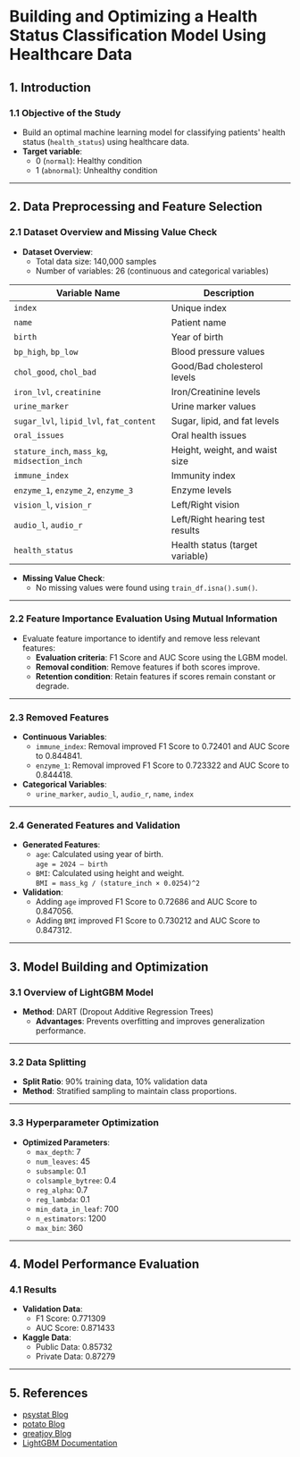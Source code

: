 # Building and Optimizing a Health Status Classification Model Using Healthcare Data

## 1. Introduction

### 1.1 Objective of the Study
- Build an optimal machine learning model for classifying patients' health status (`health_status`) using healthcare data.
- **Target variable**:
  - 0 (`normal`): Healthy condition
  - 1 (`abnormal`): Unhealthy condition

---

## 2. Data Preprocessing and Feature Selection

### 2.1 Dataset Overview and Missing Value Check
- **Dataset Overview**:
  - Total data size: 140,000 samples
  - Number of variables: 26 (continuous and categorical variables)

| Variable Name      | Description                   |
|--------------------|-------------------------------|
| `index`           | Unique index                  |
| `name`            | Patient name                  |
| `birth`           | Year of birth                 |
| `bp_high`, `bp_low` | Blood pressure values         |
| `chol_good`, `chol_bad` | Good/Bad cholesterol levels |
| `iron_lvl`, `creatinine` | Iron/Creatinine levels      |
| `urine_marker`    | Urine marker values           |
| `sugar_lvl`, `lipid_lvl`, `fat_content` | Sugar, lipid, and fat levels |
| `oral_issues`     | Oral health issues            |
| `stature_inch`, `mass_kg`, `midsection_inch` | Height, weight, and waist size |
| `immune_index`    | Immunity index                |
| `enzyme_1`, `enzyme_2`, `enzyme_3` | Enzyme levels          |
| `vision_l`, `vision_r` | Left/Right vision           |
| `audio_l`, `audio_r` | Left/Right hearing test results |
| `health_status`   | Health status (target variable)|

- **Missing Value Check**:
  - No missing values were found using `train_df.isna().sum()`.

---

### 2.2 Feature Importance Evaluation Using Mutual Information
- Evaluate feature importance to identify and remove less relevant features:
  - **Evaluation criteria**: F1 Score and AUC Score using the LGBM model.
  - **Removal condition**: Remove features if both scores improve.
  - **Retention condition**: Retain features if scores remain constant or degrade.

---

### 2.3 Removed Features
- **Continuous Variables**:
  - `immune_index`: Removal improved F1 Score to 0.72401 and AUC Score to 0.844841.
  - `enzyme_1`: Removal improved F1 Score to 0.723322 and AUC Score to 0.844418.
- **Categorical Variables**:
  - `urine_marker`, `audio_l`, `audio_r`, `name`, `index`

---

### 2.4 Generated Features and Validation
- **Generated Features**:
  - `age`: Calculated using year of birth.  
    `age = 2024 – birth`
  - `BMI`: Calculated using height and weight.  
    `BMI = mass_kg / (stature_inch × 0.0254)^2`
- **Validation**:
  - Adding `age` improved F1 Score to 0.72686 and AUC Score to 0.847056.
  - Adding `BMI` improved F1 Score to 0.730212 and AUC Score to 0.847312.

---

## 3. Model Building and Optimization

### 3.1 Overview of LightGBM Model
- **Method**: DART (Dropout Additive Regression Trees)
  - **Advantages**: Prevents overfitting and improves generalization performance.

---

### 3.2 Data Splitting
- **Split Ratio**: 90% training data, 10% validation data
- **Method**: Stratified sampling to maintain class proportions.

---

### 3.3 Hyperparameter Optimization
- **Optimized Parameters**:
  - `max_depth`: 7
  - `num_leaves`: 45
  - `subsample`: 0.1
  - `colsample_bytree`: 0.4
  - `reg_alpha`: 0.7
  - `reg_lambda`: 0.1
  - `min_data_in_leaf`: 700
  - `n_estimators`: 1200
  - `max_bin`: 360

---

## 4. Model Performance Evaluation

### 4.1 Results
- **Validation Data**:
  - F1 Score: 0.771309
  - AUC Score: 0.871433
- **Kaggle Data**:
  - Public Data: 0.85732
  - Private Data: 0.87279

---

## 5. References
- [psystat Blog](https://psystat.tistory.com/131)
- [potato Blog](https://potato-potahto.tistory.com/entry/Light-GBM-%EC%84%A4%EB%AA%85%ED%8A%B9%EC%A7%95%ED%95%98%EC%9D%B4%ED%8D%BC%ED%8C%8C%EB%9D%BC%EB%AF%B8%ED%84%B0%EC%84%A4%EC%B9%98-%EC%82%AC%EC%9A%A9%EB%B0%A9%EB%B2%95#google_vignette)
- [greatjoy Blog](https://greatjoy.tistory.com/72)
- [LightGBM Documentation](https://lightgbm.readthedocs.io/en/latest/)
